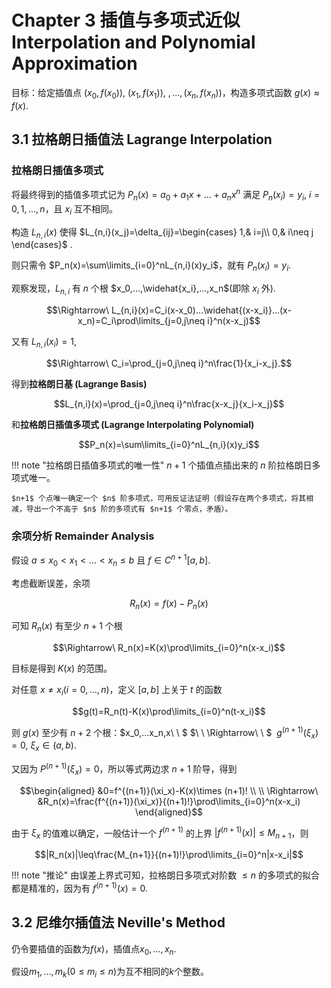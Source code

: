 # Chapter 3 插值与多项式近似 Interpolation and Polynomial Approximation
目标：给定插值点 $(x_0,f(x_0)),\ (x_1,f(x_1)),\ ,...,(x_n,f(x_n))$，构造多项式函数 $g(x)\approx f(x)$.

## 3.1 拉格朗日插值法 Lagrange Interpolation
### 拉格朗日插值多项式
将最终得到的插值多项式记为 $P_n(x)=a_0+a_1x+...+a_nx^n$ 满足 $P_n(x_i)=y_i,\ i=0,1,...,n$，且 $x_i$ 互不相同。

构造 $L_{n,i}(x)$ 使得 $L_{n,i}(x_j)=\delta_{ij}=\begin{cases} 1,& i=j\\ 0,& i\neq j \end{cases}$ .

则只需令 $P_n(x)=\sum\limits_{i=0}^nL_{n,i}(x)y_i$，就有 $P_n(x_i)=y_i$.

观察发现，$L_{n,i}$ 有 $n$ 个根 $x_0,...,\widehat{x_i},...,x_n$(即除 $x_i$ 外). 

$$\Rightarrow\ L_{n,i}(x)=C_i(x-x_0)...\widehat{(x-x_i)}...(x-x_n)=C_i\prod\limits_{j=0,j\neq i}^n(x-x_j)$$

又有 $L_{n,i}(x_i)=1$,

$$\Rightarrow\ C_i=\prod_{j=0,j\neq i}^n\frac{1}{x_i-x_j}.$$

得到**拉格朗日基 (Lagrange Basis)**

$$L_{n,i}(x)=\prod_{j=0,j\neq i}^n\frac{x-x_j}{x_i-x_j}$$

和**拉格朗日插值多项式 (Lagrange Interpolating Polynomial)**

$$P_n(x)=\sum\limits_{i=0}^nL_{n,i}(x)y_i$$

!!! note "拉格朗日插值多项式的唯一性"
    $n+1$ 个插值点插出来的 $n$ 阶拉格朗日多项式唯一。
    
    $n+1$ 个点唯一确定一个 $n$ 阶多项式，可用反证法证明（假设存在两个多项式，将其相减，导出一个不高于 $n$ 阶的多项式有 $n+1$ 个零点，矛盾）。


### 余项分析 Remainder Analysis

假设 $a\leq x_0<x_1<...<x_n\leq b$ 且 $f\in C^{n+1}[a, b]$.

考虑截断误差，余项

$$R_n(x)=f(x)-P_n(x)$$

可知 $R_n(x)$ 有至少 $n+1$ 个根

$$\Rightarrow\ R_n(x)=K(x)\prod\limits_{i=0}^n(x-x_i)$$

目标是得到 $K(x)$ 的范围。

对任意 $x\neq x_i(i=0,...,n)$，定义 $[a,b]$ 上关于 $t$ 的函数

$$g(t)=R_n(t)-K(x)\prod\limits_{i=0}^n(t-x_i)$$

则 $g(x)$ 至少有 $n+2$ 个根：$x_0,...x_n,x\ \ $  $\ \ \Rightarrow\ \ $  $\ g^{(n+1)}(\xi_x)=0,\ \xi_x\in(a,b)$.

又因为 $P^{(n+1)}(\xi_x)=0$，所以等式两边求 $n+1$ 阶导，得到

$$\begin{aligned}
&0=f^{(n+1)}(\xi_x)-K(x)\times (n+1)! \\
\\
\Rightarrow\ &R_n(x)=\frac{f^{(n+1)}(\xi_x)}{(n+1)!}\prod\limits_{i=0}^n(x-x_i)
\end{aligned}$$

由于 $\xi_x$ 的值难以确定，一般估计一个 $f^{(n+1)}$ 的上界 $|f^{(n+1)}(x)|\leq M_{n+1}$，则

$$|R_n(x)|\leq\frac{M_{n+1}}{(n+1)!}\prod\limits_{i=0}^n|x-x_i|$$

!!! note "推论"
    由误差上界式可知，拉格朗日多项式对阶数 $\leq n$ 的多项式的拟合都是精准的，因为有 $f^{(n+1)}(x)=0$.

## 3.2 尼维尔插值法 Neville's Method
仍令要插值的函数为$f(x)$，插值点$x_0,...,x_n$.

假设$m_1,...,m_k(0\leq m_i\leq n)$为互不相同的$k$个整数。